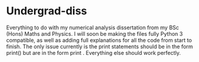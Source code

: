 # Undergrad-diss
Everything to do with my numerical analysis dissertation from my BSc (Hons) Maths and Physics.
I will soon be making the files fully Python 3 compatible, as well as adding full explanations for all the code from start to finish. The only issue currently is the print statements should be in the form print(<thing to print>) but are in the form print <thing to print>. Everything else should work perfectly.
